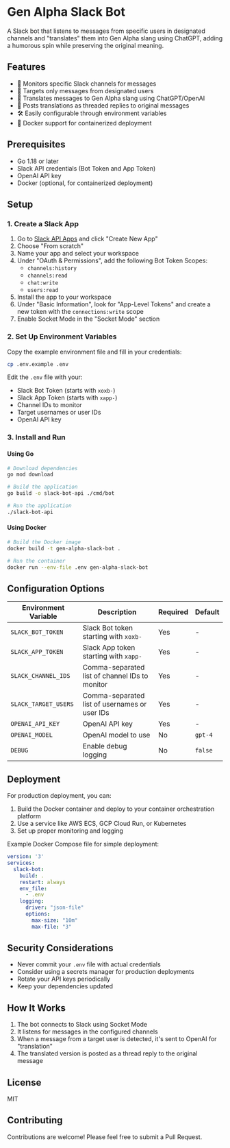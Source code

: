 # Gen Alpha Slack Bot

A Slack bot that listens to messages from specific users in designated channels and "translates" them into Gen Alpha slang using ChatGPT, adding a humorous spin while preserving the original meaning.

## Features

- 🤖 Monitors specific Slack channels for messages
- 👥 Targets only messages from designated users
- 🔄 Translates messages to Gen Alpha slang using ChatGPT/OpenAI
- 🧵 Posts translations as threaded replies to original messages
- 🛠️ Easily configurable through environment variables
- 🐳 Docker support for containerized deployment

## Prerequisites

- Go 1.18 or later
- Slack API credentials (Bot Token and App Token)
- OpenAI API key
- Docker (optional, for containerized deployment)

## Setup

### 1. Create a Slack App

1. Go to [Slack API Apps](https://api.slack.com/apps) and click "Create New App"
2. Choose "From scratch"
3. Name your app and select your workspace
4. Under "OAuth & Permissions", add the following Bot Token Scopes:
   - `channels:history`
   - `channels:read`
   - `chat:write`
   - `users:read`
5. Install the app to your workspace
6. Under "Basic Information", look for "App-Level Tokens" and create a new token with the `connections:write` scope
7. Enable Socket Mode in the "Socket Mode" section

### 2. Set Up Environment Variables

Copy the example environment file and fill in your credentials:

```bash
cp .env.example .env
```

Edit the `.env` file with your:
- Slack Bot Token (starts with `xoxb-`)
- Slack App Token (starts with `xapp-`)
- Channel IDs to monitor
- Target usernames or user IDs
- OpenAI API key

### 3. Install and Run

#### Using Go

```bash
# Download dependencies
go mod download

# Build the application
go build -o slack-bot-api ./cmd/bot

# Run the application
./slack-bot-api
```

#### Using Docker

```bash
# Build the Docker image
docker build -t gen-alpha-slack-bot .

# Run the container
docker run --env-file .env gen-alpha-slack-bot
```

## Configuration Options

| Environment Variable | Description | Required | Default |
|----------------------|-------------|----------|---------|
| `SLACK_BOT_TOKEN` | Slack Bot token starting with `xoxb-` | Yes | - |
| `SLACK_APP_TOKEN` | Slack App token starting with `xapp-` | Yes | - |
| `SLACK_CHANNEL_IDS` | Comma-separated list of channel IDs to monitor | Yes | - |
| `SLACK_TARGET_USERS` | Comma-separated list of usernames or user IDs | Yes | - |
| `OPENAI_API_KEY` | OpenAI API key | Yes | - |
| `OPENAI_MODEL` | OpenAI model to use | No | `gpt-4` |
| `DEBUG` | Enable debug logging | No | `false` |

## Deployment

For production deployment, you can:

1. Build the Docker container and deploy to your container orchestration platform
2. Use a service like AWS ECS, GCP Cloud Run, or Kubernetes
3. Set up proper monitoring and logging

Example Docker Compose file for simple deployment:

```yaml
version: '3'
services:
  slack-bot:
    build: .
    restart: always
    env_file:
      - .env
    logging:
      driver: "json-file"
      options:
        max-size: "10m"
        max-file: "3"
```

## Security Considerations

- Never commit your `.env` file with actual credentials
- Consider using a secrets manager for production deployments
- Rotate your API keys periodically
- Keep your dependencies updated

## How It Works

1. The bot connects to Slack using Socket Mode
2. It listens for messages in the configured channels
3. When a message from a target user is detected, it's sent to OpenAI for "translation"
4. The translated version is posted as a thread reply to the original message

## License

MIT

## Contributing

Contributions are welcome! Please feel free to submit a Pull Request.
